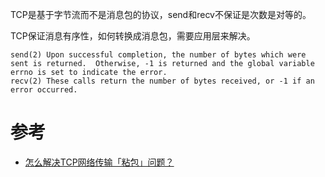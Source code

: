 TCP是基于字节流而不是消息包的协议，send和recv不保证是次数是对等的。

TCP保证消息有序性，如何转换成消息包，需要应用层来解决。

```
send(2) Upon successful completion, the number of bytes which were sent is returned.  Otherwise, -1 is returned and the global variable errno is set to indicate the error.
recv(2) These calls return the number of bytes received, or -1 if an error occurred.
```

# 参考

- [怎么解决TCP网络传输「粘包」问题？](https://www.zhihu.com/question/20210025)